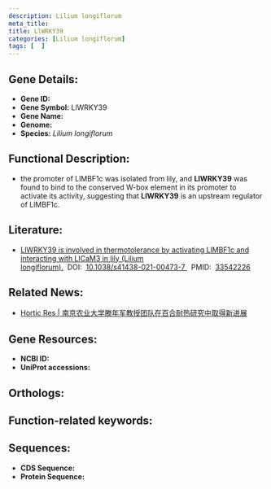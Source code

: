 ```yaml
---
description: Lilium longiflorum
meta_title:
title: LlWRKY39
categories: [Lilium longiflorum]
tags: [  ]
---
```


## Gene Details:
- **Gene ID:**	[]()
- **Gene Symbol:** LlWRKY39
- **Gene Name:** 
- **Genome:** []()
- **Species:** *Lilium longiflorum*

## Functional Description:
   - the promoter of LlMBF1c was isolated from lily, and **LlWRKY39** was found to bind to the conserved W-box element in its promoter to activate its activity, suggesting that **LlWRKY39** is an upstream regulator of LlMBF1c.

## Literature:
   - [LlWRKY39 is involved in thermotolerance by activating LlMBF1c and interacting with LlCaM3 in lily (Lilium longiflorum).]( https://www.nature.com/articles/s41438-021-00473-7)&nbsp;&nbsp;DOI:&nbsp;&nbsp;[10.1038/s41438-021-00473-7 ](https://www.nature.com/articles/s41438-021-00473-7)&nbsp;&nbsp;PMID:&nbsp;&nbsp;[33542226](https://pubmed.ncbi.nlm.nih.gov/33542226/)

## Related News:
   - [Hortic Res | 南京农业大学滕年军教授团队在百合耐热研究中取得新进展](https://mp.weixin.qq.com/s?__biz=Mzg3MDEwNDEyMg==&mid=2247504940&idx=8&sn=910f1a181ee66e8210050c21bf9bddae&chksm=ce907979f9e7f06f64f6c8e685a2017611b579f466b1ad706bc2637e9388fe773278e5e05e9d&scene=27#wechat_redirect)

## Gene Resources:
- **NCBI ID:** [](https://www.ncbi.nlm.nih.gov/gene/?term=)
- **UniProt accessions:** [](https://www.uniprot.org/uniprotkb//entry)

## Orthologs:


## Function-related keywords:


## Sequences:
- **CDS Sequence:**
- **Protein Sequence:**
